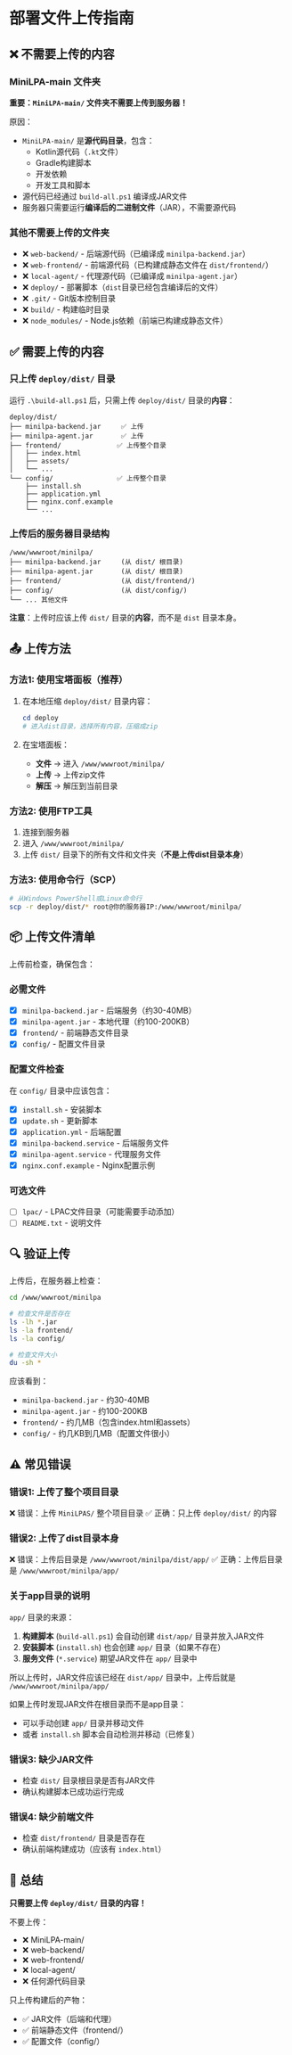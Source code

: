 # 部署文件上传指南

## ❌ 不需要上传的内容

### MiniLPA-main 文件夹

**重要：`MiniLPA-main/` 文件夹不需要上传到服务器！**

原因：
- `MiniLPA-main/` 是**源代码目录**，包含：
  - Kotlin源代码（`.kt`文件）
  - Gradle构建脚本
  - 开发依赖
  - 开发工具和脚本
- 源代码已经通过 `build-all.ps1` 编译成JAR文件
- 服务器只需要运行**编译后的二进制文件**（JAR），不需要源代码

### 其他不需要上传的文件夹

- ❌ `web-backend/` - 后端源代码（已编译成 `minilpa-backend.jar`）
- ❌ `web-frontend/` - 前端源代码（已构建成静态文件在 `dist/frontend/`）
- ❌ `local-agent/` - 代理源代码（已编译成 `minilpa-agent.jar`）
- ❌ `deploy/` - 部署脚本（`dist`目录已经包含编译后的文件）
- ❌ `.git/` - Git版本控制目录
- ❌ `build/` - 构建临时目录
- ❌ `node_modules/` - Node.js依赖（前端已构建成静态文件）

## ✅ 需要上传的内容

### 只上传 `deploy/dist/` 目录

运行 `.\build-all.ps1` 后，只需上传 `deploy/dist/` 目录的**内容**：

```
deploy/dist/
├── minilpa-backend.jar     ✅ 上传
├── minilpa-agent.jar       ✅ 上传
├── frontend/              ✅ 上传整个目录
│   ├── index.html
│   ├── assets/
│   └── ...
└── config/                ✅ 上传整个目录
    ├── install.sh
    ├── application.yml
    ├── nginx.conf.example
    └── ...
```

### 上传后的服务器目录结构

```
/www/wwwroot/minilpa/
├── minilpa-backend.jar     (从 dist/ 根目录)
├── minilpa-agent.jar       (从 dist/ 根目录)
├── frontend/               (从 dist/frontend/)
├── config/                 (从 dist/config/)
└── ... 其他文件
```

**注意**：上传时应该上传 `dist/` 目录的**内容**，而不是 `dist` 目录本身。

## 📤 上传方法

### 方法1: 使用宝塔面板（推荐）

1. 在本地压缩 `deploy/dist/` 目录内容：
   ```powershell
   cd deploy
   # 进入dist目录，选择所有内容，压缩成zip
   ```

2. 在宝塔面板：
   - **文件** -> 进入 `/www/wwwroot/minilpa/`
   - **上传** -> 上传zip文件
   - **解压** -> 解压到当前目录

### 方法2: 使用FTP工具

1. 连接到服务器
2. 进入 `/www/wwwroot/minilpa/`
3. 上传 `dist/` 目录下的所有文件和文件夹（**不是上传dist目录本身**）

### 方法3: 使用命令行（SCP）

```bash
# 从Windows PowerShell或Linux命令行
scp -r deploy/dist/* root@你的服务器IP:/www/wwwroot/minilpa/
```

## 📦 上传文件清单

上传前检查，确保包含：

### 必需文件
- [x] `minilpa-backend.jar` - 后端服务（约30-40MB）
- [x] `minilpa-agent.jar` - 本地代理（约100-200KB）
- [x] `frontend/` - 前端静态文件目录
- [x] `config/` - 配置文件目录

### 配置文件检查
在 `config/` 目录中应该包含：
- [x] `install.sh` - 安装脚本
- [x] `update.sh` - 更新脚本
- [x] `application.yml` - 后端配置
- [x] `minilpa-backend.service` - 后端服务文件
- [x] `minilpa-agent.service` - 代理服务文件
- [x] `nginx.conf.example` - Nginx配置示例

### 可选文件
- [ ] `lpac/` - LPAC文件目录（可能需要手动添加）
- [ ] `README.txt` - 说明文件

## 🔍 验证上传

上传后，在服务器上检查：

```bash
cd /www/wwwroot/minilpa

# 检查文件是否存在
ls -lh *.jar
ls -la frontend/
ls -la config/

# 检查文件大小
du -sh *
```

应该看到：
- `minilpa-backend.jar` - 约30-40MB
- `minilpa-agent.jar` - 约100-200KB
- `frontend/` - 约几MB（包含index.html和assets）
- `config/` - 约几KB到几MB（配置文件很小）

## ⚠️ 常见错误

### 错误1: 上传了整个项目目录
❌ 错误：上传 `MiniLPAS/` 整个项目目录
✅ 正确：只上传 `deploy/dist/` 的内容

### 错误2: 上传了dist目录本身
❌ 错误：上传后目录是 `/www/wwwroot/minilpa/dist/app/`
✅ 正确：上传后目录是 `/www/wwwroot/minilpa/app/`

### 关于app目录的说明

`app/` 目录的来源：
1. **构建脚本** (`build-all.ps1`) 会自动创建 `dist/app/` 目录并放入JAR文件
2. **安装脚本** (`install.sh`) 也会创建 `app/` 目录（如果不存在）
3. **服务文件** (`*.service`) 期望JAR文件在 `app/` 目录中

所以上传时，JAR文件应该已经在 `dist/app/` 目录中，上传后就是 `/www/wwwroot/minilpa/app/`

如果上传时发现JAR文件在根目录而不是app目录：
- 可以手动创建 `app/` 目录并移动文件
- 或者 `install.sh` 脚本会自动检测并移动（已修复）

### 错误3: 缺少JAR文件
- 检查 `dist/` 目录根目录是否有JAR文件
- 确认构建脚本已成功运行完成

### 错误4: 缺少前端文件
- 检查 `dist/frontend/` 目录是否存在
- 确认前端构建成功（应该有 `index.html`）

## 📝 总结

**只需要上传 `deploy/dist/` 目录的内容！**

不要上传：
- ❌ MiniLPA-main/
- ❌ web-backend/
- ❌ web-frontend/
- ❌ local-agent/
- ❌ 任何源代码目录

只上传构建后的产物：
- ✅ JAR文件（后端和代理）
- ✅ 前端静态文件（frontend/）
- ✅ 配置文件（config/）

